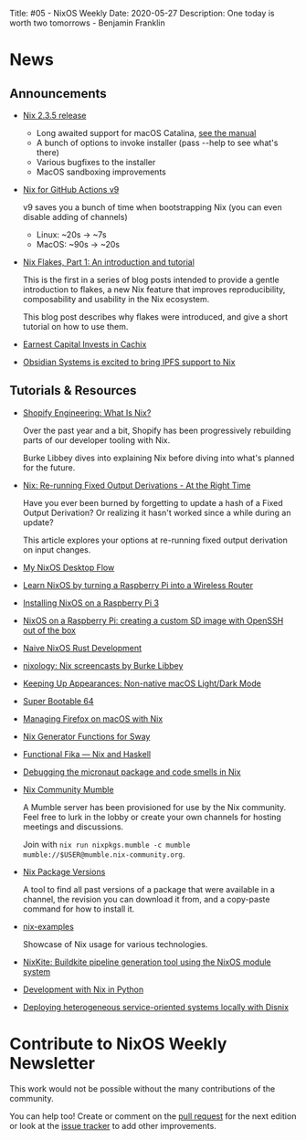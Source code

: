 Title: #05 - NixOS Weekly
Date: 2020-05-27
Description: One today is worth two tomorrows - Benjamin Franklin

# News

## Announcements

- [Nix 2.3.5 release](https://github.com/NixOS/nix/releases/tag/2.3.5)

    * Long awaited support for macOS Catalina, [see the manual](https://hydra.nixos.org/build/119559243/download/1/manual/#sect-macos-installation)
    * A bunch of options to invoke installer (pass --help to see what's there)
    * Various bugfixes to the installer
    * MacOS sandboxing improvements

- [Nix for GitHub Actions v9](https://github.com/cachix/install-nix-action)

    v9 saves you a bunch of time when bootstrapping Nix (you can even disable adding of channels)

    - Linux: ~20s -> ~7s
    - MacOS: ~90s -> ~20s

- [Nix Flakes, Part 1: An introduction and tutorial](https://www.tweag.io/blog/2020-05-25-flakes/)

  This is the first in a series of blog posts intended to provide a gentle introduction to flakes,
  a new Nix feature that improves reproducibility, composability and usability in the Nix ecosystem. 
  
  This blog post describes why flakes were introduced, and give a short tutorial on how to use them.

- [Earnest Capital Invests in Cachix](https://earnestcapital.com/earnest-capital-invests-in-cachix/)

- [Obsidian Systems is excited to bring IPFS support to Nix](https://discourse.nixos.org/t/obsidian-systems-is-excited-to-bring-ipfs-support-to-nix/7375)

## Tutorials & Resources

- [Shopify Engineering: What Is Nix?](https://engineering.shopify.com/blogs/engineering/what-is-nix)

  Over the past year and a bit, Shopify has been progressively rebuilding parts of our developer tooling with Nix.

  Burke Libbey dives into explaining Nix before diving into what's planned for the future.

- [Nix: Re-running Fixed Output Derivations - At the Right Time](https://blog.eigenvalue.net/nix-rerunning-fixed-output-derivations/)

  Have you ever been burned by forgetting to update a hash of a Fixed Output
  Derivation? Or realizing it hasn't worked since a while during an update?

  This article explores your options at re-running fixed output derivation on
  input changes.

- [My NixOS Desktop Flow](https://christine.website/blog/nixos-desktop-flow-2020-04-25)

- [Learn NixOS by turning a Raspberry Pi into a Wireless Router](https://hackmd.io/dnJSEwjSSHCkzWFSZwbxeA)

- [Installing NixOS on a Raspberry Pi 3](https://citizen428.net/blog/installing-nixos-raspberry-pi-3/)

- [NixOS on a Raspberry Pi: creating a custom SD image with OpenSSH out of the box](https://rbf.dev/blog/2020/05/custom-nixos-build-for-raspberry-pis/)

- [Naive NixOS Rust Development](https://duan.ca/2020/05/07/nix-rust-development/)

- [nixology: Nix screencasts by Burke Libbey](https://www.youtube.com/playlist?list=PLRGI9KQ3_HP_OFRG6R-p4iFgMSK1t5BHs)

- [Keeping Up Appearances: Non-native macOS Light/Dark Mode](https://cmacr.ae/post/2020-05-03-keeping-up-appearances-non-native-macos-light-dark-mode/)

- [Super Bootable 64](https://christine.website/blog/super-bootable-64-2020-05-06)

- [Managing Firefox on macOS with Nix](https://cmacr.ae/post/2020-05-09-managing-firefox-on-macos-with-nix/)

- [Nix Generator Functions for Sway](https://cmacr.ae/post/2020-05-10-nix-generator-functions-for-sway/)

- [Functional Fika — Nix and Haskell](https://maxfieldchen.com/posts/2020-05-16-Functional-Fika-Haskell-Nix-Cabal.html)

- [Debugging the micronaut package and code smells in Nix](https://dev.to/moaxcp/debugging-the-micronaut-package-and-code-smells-in-nix-dhh)

- [Nix Community Mumble](mumble://mumble.nix-community.org/?version=1.2.0)

  A Mumble server has been provisioned for use by the Nix community. Feel free to lurk in the lobby or
  create your own channels for hosting meetings and discussions.
  
  Join with `nix run nixpkgs.mumble -c mumble mumble://$USER@mumble.nix-community.org`.

- [Nix Package Versions](https://lazamar.co.uk/nix-versions)

  A tool to find all past versions of a package that were available in a channel, the revision you
  can download it from, and a copy-paste command for how to install it.

- [nix-examples](https://github.com/vlktomas/nix-examples)

  Showcase of Nix usage for various technologies.

- [NixKite: Buildkite pipeline generation tool using the NixOS module system](https://github.com/johnae/nixkite)

- [Development with Nix in Python](https://thomazleite.com/posts/development-with-nix-python/)

- [Deploying heterogeneous service-oriented systems locally with Disnix](https://sandervanderburg.blogspot.com/2020/05/deploying-heterogeneous-service.html)

# Contribute to NixOS Weekly Newsletter

This work would not be possible without the many contributions of the community.

You can help too! Create or comment on the [pull request](https://github.com/NixOS/nixos-weekly/pulls)
for the next edition or look at the
[issue tracker](https://github.com/NixOS/nixos-weekly/issues) to add other improvements.